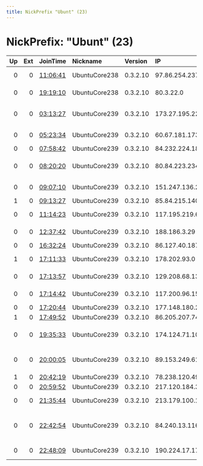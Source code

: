```yaml
---
title: NickPrefix "Ubunt" (23)
---
```


# NickPrefix: "Ubunt" (23)

|   Up |   Ext | JoinTime                                                                                            | Nickname      | Version   | IP              | AS                                      | CC   |   ORp |   Dirp | OS    | Contact   |   eFamMembers |
|-----:|------:|:----------------------------------------------------------------------------------------------------|:--------------|:----------|:----------------|:----------------------------------------|:-----|------:|-------:|:------|:----------|--------------:|
|    0 |     0 | [11:06:41](https://metrics.torproject.org/rs.html#details/408D376972D45B07D2DC65411C7278A89BE3472A) | UbuntuCore238 | 0.3.2.10  | 97.86.254.237   | Charter Communications                  | us   | 34281 |      0 | Linux | None      |             1 |
|    0 |     0 | [19:19:10](https://metrics.torproject.org/rs.html#details/B78C83DB846D6F64E3F572667ED01E5AFD228F74) | UbuntuCore238 | 0.3.2.10  | 80.3.22.0       | Virgin Media Limited                    | gb   | 42883 |      0 | Linux | None      |             1 |
|    0 |     0 | [03:13:27](https://metrics.torproject.org/rs.html#details/0FA381B4DECF7A13F3643D59A5CBD6A66496E2DC) | UbuntuCore239 | 0.3.2.10  | 173.27.195.229  | Mediacom Communications Corp            | us   | 35085 |      0 | Linux | None      |             1 |
|    0 |     0 | [05:23:34](https://metrics.torproject.org/rs.html#details/11437BBF6E380BA9D95F6A998EF6AB2DC8D90C24) | UbuntuCore239 | 0.3.2.10  | 60.67.181.173   | Softbank BB Corp.                       | jp   | 35355 |      0 | Linux | None      |             1 |
|    0 |     0 | [07:58:42](https://metrics.torproject.org/rs.html#details/37F742376E86D687CC0E6E8A77C0C3062BC85507) | UbuntuCore239 | 0.3.2.10  | 84.232.224.182  | RCS &amp; RDS                           | ro   | 42217 |      0 | Linux | None      |             1 |
|    0 |     0 | [08:20:20](https://metrics.torproject.org/rs.html#details/8D1A0C92BE8CBDFB55C463497CABB559A04C76FF) | UbuntuCore239 | 0.3.2.10  | 80.84.223.234   | RFTkabel Brandenburg GmbH               | de   | 41799 |      0 | Linux | None      |             1 |
|    0 |     0 | [09:07:10](https://metrics.torproject.org/rs.html#details/D41E38DDB496D3E5AB694494993FC3B087B813EC) | UbuntuCore239 | 0.3.2.10  | 151.247.136.207 | Aria Shatel Company Ltd                 | ir   | 36699 |      0 | Linux | None      |             1 |
|    1 |     0 | [09:13:27](https://metrics.torproject.org/rs.html#details/2AF4241133B702CC08E579255729597701E73879) | UbuntuCore239 | 0.3.2.10  | 85.84.215.140   | Euskaltel S.A.                          | es   | 37399 |      0 | Linux | None      |             1 |
|    0 |     0 | [11:14:23](https://metrics.torproject.org/rs.html#details/3DC401AFFE3C9E735DF9EF07193D441AC1796815) | UbuntuCore239 | 0.3.2.10  | 117.195.219.61  | National Internet Backbone              | in   | 34903 |      0 | Linux | None      |             1 |
|    0 |     0 | [12:37:42](https://metrics.torproject.org/rs.html#details/AA8DCE3072BA2EEA16F216AD2538967EEF1D74EE) | UbuntuCore239 | 0.3.2.10  | 188.186.3.29    | JSC ER-Telecom Holding                  | ru   | 39211 |      0 | Linux | None      |             1 |
|    0 |     0 | [16:32:24](https://metrics.torproject.org/rs.html#details/AAFDFC47BD64480823FEC8FF040EB8E4D5EADD4E) | UbuntuCore239 | 0.3.2.10  | 86.127.40.187   | RCS &amp; RDS                           | ro   | 43117 |      0 | Linux | None      |             1 |
|    1 |     0 | [17:11:33](https://metrics.torproject.org/rs.html#details/A04A4C7848B97BC50BB132E5829330A76F3A6DCE) | UbuntuCore239 | 0.3.2.10  | 178.202.93.0    | Liberty Global Operations B.V.          | de   | 40147 |      0 | Linux | None      |             1 |
|    0 |     0 | [17:13:57](https://metrics.torproject.org/rs.html#details/24C3E7D56BEF48841E12B5B74D0118D56FCDC5DE) | UbuntuCore239 | 0.3.2.10  | 129.208.68.136  | Saudi Telecom Company JSC               | sa   | 43031 |      0 | Linux | None      |             1 |
|    0 |     0 | [17:14:42](https://metrics.torproject.org/rs.html#details/670B1F6949F23FDEAC514594613950E3862EB2BE) | UbuntuCore239 | 0.3.2.10  | 117.200.96.15   | National Internet Backbone              | in   | 36569 |      0 | Linux | None      |             1 |
|    0 |     0 | [17:20:44](https://metrics.torproject.org/rs.html#details/CA9A2BAECB5CA05AE4ECD8627FF4C5656D585A2D) | UbuntuCore239 | 0.3.2.10  | 177.148.180.239 | Tim Celular S.A.                        | br   | 39085 |      0 | Linux | None      |             1 |
|    1 |     0 | [17:49:52](https://metrics.torproject.org/rs.html#details/80585FD4C12BA4710E25CF90C83B109B6BC6EC0D) | UbuntuCore239 | 0.3.2.10  | 86.205.207.74   | Orange                                  | fr   | 33935 |      0 | Linux | None      |             1 |
|    0 |     0 | [19:35:33](https://metrics.torproject.org/rs.html#details/6C224197C1540085B24C2E40A03FF7B88C21528E) | UbuntuCore239 | 0.3.2.10  | 174.124.71.101  | Qwest Communications Company, LLC       | us   | 45717 |      0 | Linux | None      |             1 |
|    0 |     0 | [20:00:05](https://metrics.torproject.org/rs.html#details/3F42A9BD4B0593A3821089F595D22BD40AF28EDE) | UbuntuCore239 | 0.3.2.10  | 89.153.249.61   | Nos Comunicacoes, S.A.                  | pt   | 45385 |      0 | Linux | None      |             1 |
|    1 |     0 | [20:42:19](https://metrics.torproject.org/rs.html#details/29CBE51E2F8B8312D46F4B9F1FE0446DCDA85809) | UbuntuCore239 | 0.3.2.10  | 78.238.120.49   | Free SAS                                | fr   | 43507 |      0 | Linux | None      |             1 |
|    0 |     0 | [20:59:52](https://metrics.torproject.org/rs.html#details/3461C1062BAD37C90384E5EDD95336C303E4463F) | UbuntuCore239 | 0.3.2.10  | 217.120.184.31  | Ziggo                                   | nl   | 40313 |      0 | Linux | None      |             1 |
|    0 |     0 | [21:35:44](https://metrics.torproject.org/rs.html#details/B31F7EB7856776C227F60C98A6EEA95AF45C1DFF) | UbuntuCore239 | 0.3.2.10  | 213.179.100.143 | Orange Espagne SA                       | es   | 45077 |      0 | Linux | None      |             1 |
|    0 |     0 | [22:42:54](https://metrics.torproject.org/rs.html#details/288267DF27C6AAB6579D2D400F3C7B963986453B) | UbuntuCore239 | 0.3.2.10  | 84.240.13.116   | Penkiu kontinentu komunikaciju centras, | lt   | 38007 |      0 | Linux | None      |             1 |
|    0 |     0 | [22:48:09](https://metrics.torproject.org/rs.html#details/26C8AD87E38B8A735F19EDEE68BA38243614F8CD) | UbuntuCore239 | 0.3.2.10  | 190.224.17.17   | Telecom Argentina S.A.                  | ar   | 37411 |      0 | Linux | None      |             1 |
